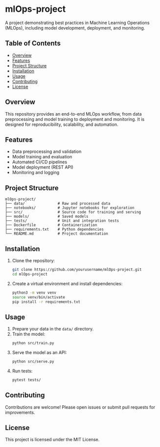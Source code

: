 # mlOps-project

A project demonstrating best practices in Machine Learning Operations (MLOps), including model development, deployment, and monitoring.

## Table of Contents

- [Overview](#overview)
- [Features](#features)
- [Project Structure](#project-structure)
- [Installation](#installation)
- [Usage](#usage)
- [Contributing](#contributing)
- [License](#license)

## Overview

This repository provides an end-to-end MLOps workflow, from data preprocessing and model training to deployment and monitoring. It is designed for reproducibility, scalability, and automation.

## Features

- Data preprocessing and validation
- Model training and evaluation
- Automated CI/CD pipelines
- Model deployment (REST API)
- Monitoring and logging

## Project Structure

```
mlOps-project/
├── data/               # Raw and processed data
├── notebooks/          # Jupyter notebooks for exploration
├── src/                # Source code for training and serving
├── models/             # Saved models
├── tests/              # Unit and integration tests
├── Dockerfile          # Containerization
├── requirements.txt    # Python dependencies
└── README.md           # Project documentation
```

## Installation

1. Clone the repository:
    ```bash
    git clone https://github.com/yourusername/mlOps-project.git
    cd mlOps-project
    ```

2. Create a virtual environment and install dependencies:
    ```bash
    python3 -m venv venv
    source venv/bin/activate
    pip install -r requirements.txt
    ```

## Usage

1. Prepare your data in the `data/` directory.
2. Train the model:
    ```bash
    python src/train.py
    ```
3. Serve the model as an API:
    ```bash
    python src/serve.py
    ```
4. Run tests:
    ```bash
    pytest tests/
    ```

## Contributing

Contributions are welcome! Please open issues or submit pull requests for improvements.

## License

This project is licensed under the MIT License.